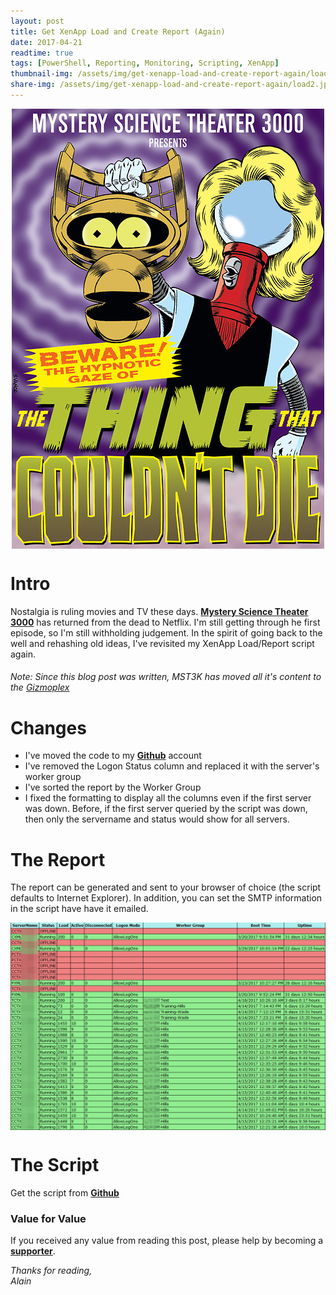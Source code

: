 ```yaml
---
layout: post
title: Get XenApp Load and Create Report (Again)
date: 2017-04-21
readtime: true
tags: [PowerShell, Reporting, Monitoring, Scripting, XenApp]
thumbnail-img: /assets/img/get-xenapp-load-and-create-report-again/load2.jpg
share-img: /assets/img/get-xenapp-load-and-create-report-again/load2.jpg
---
```

<img 
    style="display: block;
		   margin-left: auto;
           margin-right: auto;"
    src="/assets/img/get-xenapp-load-and-create-report-again/load2.jpg" 
    alt="mst3k">

# Intro #
Nostalgia is ruling movies and TV these days. <a href="https://www.netflix.com/title/80128275" target="_blank" rel="noopener"><b>Mystery Science Theater 3000</b></a> has returned from the dead to Netflix. I'm still getting through he first episode, so I'm still withholding judgement. In the spirit of going back to the well and rehashing old ideas, I've revisited my XenApp Load/Report script again.

###### Note: Since this blog post was written, MST3K has moved all it's content to the [Gizmoplex](https://mst3k.com/gizmoplex/about) #######

# Changes #
<ul>
	<li>I've moved the code to my <a href="https://github.com/alainassaf" target="_blank" rel="noopener"><b>Github</b></a> account</li>
	<li>I've removed the Logon Status column and replaced it with the server's worker group</li>
	<li>I've sorted the report by the Worker Group</li>
	<li>I fixed the formatting to display all the columns even if the first server was down. Before, if the first server queried by the script was down, then only the servername and status would show for all servers.</li>
</ul>

# The Report #
The report can be generated and sent to your browser of choice (the script defaults to Internet Explorer). In addition, you can set the SMTP information in the script have have it emailed.

<img 
    style="display: block;
		   margin-left: auto;
           margin-right: auto;"
    src="/assets/img/get-xenapp-load-and-create-report-again/load1.png" 
    alt="load1">

# The Script #
Get the script from <a href="https://github.com/alainassaf/get-ctxloadandle" target="_blank" rel="noopener"><b>Github</b></a>

### Value for Value
If you received any value from reading this post, please help by becoming a [**supporter**](https://www.paypal.com/donate?hosted_button_id=73HNLGA2SGLLU).

*Thanks for reading,*  
*Alain*